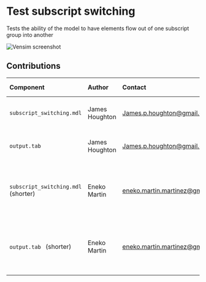 Test subscript switching
================================

Tests the ability of the model to have elements flow out of one subscript group into another

![Vensim screenshot](vensim_screenshot.png)


Contributions
-------------

| Component                         | Author          | Contact                    | Date     | Software Version        |
|:--------------------------------- |:--------------- |:-------------------------- |:-------  |:----------------------- |
| `subscript_switching.mdl` | James Houghton  | James.p.houghton@gmail.com | 06/26/16 |:Vensim DSS for Mac 6.3E |
| `output.tab`                        | James Houghton  | James.p.houghton@gmail.com | 06/26/16 |:Vensim DSS for Mac 6.3E |
| `subscript_switching.mdl` (shorter)  | Eneko Martin    | eneko.martin.martinez@gmail.com | 11/18/20 | Vensim DSS for Windows 7.3.4 single precision (x32)  |
| `output.tab ` (shorter)                      | Eneko Martin    | eneko.martin.martinez@gmail.com | 11/18/20 | Vensim DSS for Windows 7.3.4 single precision (x32)  |
